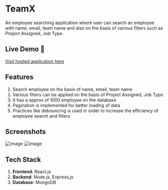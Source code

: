 # TeamX

An employee searching application where user can search an employee with name, email, team name and also on the basis of various filters such as Project Assigned, Job Type.

## Live Demo 🔴

[Visit hosted application here](https://teams-x.vercel.app/)

## Features

1. Search employee on the basis of name, email, team name
2. Various filters can be applied on the basis of Project Assigned, Job Type
3. It has a approx of 1000 employee on the database
4. Pagination is implemented for better loading of data
5. Practices like debouncing is used in order to increase the efficiency of employee search and filters

## Screenshots

![image](https://github.com/hereisSwapnil/TeamsX/assets/85278243/e893584d-4ec4-4162-a4e7-efe6da2bb477)
![image](https://github.com/hereisSwapnil/TeamsX/assets/85278243/ecce0944-e04f-465f-8035-af45b1cdb8c8)


## Tech Stack

1. **Frontend**: React.js
2. **Backend**: Node.js, Express,js
3. **Database**: MongoDB
